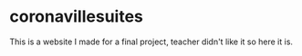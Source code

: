 # coronavillesuites
This is a website I made for a final project, teacher didn't like it so here it is.
